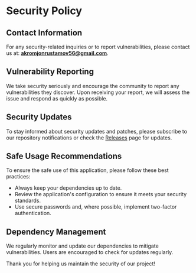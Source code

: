 # Security Policy

## Contact Information
For any security-related inquiries or to report vulnerabilities, please contact us at: **akromjonrustamov56@gmail.com**.

## Vulnerability Reporting
We take security seriously and encourage the community to report any vulnerabilities they discover. Upon receiving your report, we will assess the issue and respond as quickly as possible.

## Security Updates
To stay informed about security updates and patches, please subscribe to our repository notifications or check the [Releases](https://github.com/RustamovAkrom/portfolio-2/releases) page for updates.

## Safe Usage Recommendations
To ensure the safe use of this application, please follow these best practices:
- Always keep your dependencies up to date.
- Review the application's configuration to ensure it meets your security standards.
- Use secure passwords and, where possible, implement two-factor authentication.

## Dependency Management
We regularly monitor and update our dependencies to mitigate vulnerabilities. Users are encouraged to check for updates regularly.

Thank you for helping us maintain the security of our project!
